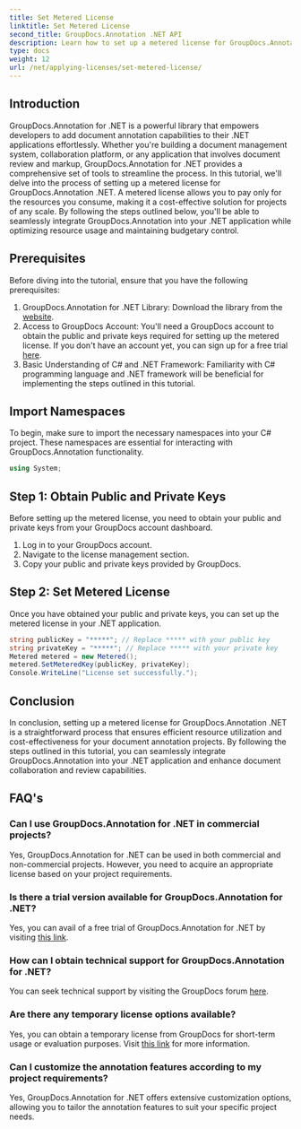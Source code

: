 ```yaml
---
title: Set Metered License
linktitle: Set Metered License
second_title: GroupDocs.Annotation .NET API
description: Learn how to set up a metered license for GroupDocs.Annotation .NET to resource usage and document annotation capabilities in your .NET applications.
type: docs
weight: 12
url: /net/applying-licenses/set-metered-license/
---
```

## Introduction
GroupDocs.Annotation for .NET is a powerful library that empowers developers to add document annotation capabilities to their .NET applications effortlessly. Whether you're building a document management system, collaboration platform, or any application that involves document review and markup, GroupDocs.Annotation for .NET provides a comprehensive set of tools to streamline the process.
In this tutorial, we'll delve into the process of setting up a metered license for GroupDocs.Annotation .NET. A metered license allows you to pay only for the resources you consume, making it a cost-effective solution for projects of any scale. By following the steps outlined below, you'll be able to seamlessly integrate GroupDocs.Annotation into your .NET application while optimizing resource usage and maintaining budgetary control.
## Prerequisites
Before diving into the tutorial, ensure that you have the following prerequisites:
1. GroupDocs.Annotation for .NET Library: Download the library from the [website](https://releases.groupdocs.com/annotation/net/).
2. Access to GroupDocs Account: You'll need a GroupDocs account to obtain the public and private keys required for setting up the metered license. If you don't have an account yet, you can sign up for a free trial [here](https://releases.groupdocs.com/).
3. Basic Understanding of C# and .NET Framework: Familiarity with C# programming language and .NET framework will be beneficial for implementing the steps outlined in this tutorial.

## Import Namespaces
To begin, make sure to import the necessary namespaces into your C# project. These namespaces are essential for interacting with GroupDocs.Annotation functionality.
```csharp
using System;
```
## Step 1: Obtain Public and Private Keys
Before setting up the metered license, you need to obtain your public and private keys from your GroupDocs account dashboard.
1. Log in to your GroupDocs account.
2. Navigate to the license management section.
3. Copy your public and private keys provided by GroupDocs.
## Step 2: Set Metered License
Once you have obtained your public and private keys, you can set up the metered license in your .NET application.
```csharp
string publicKey = "*****"; // Replace ***** with your public key
string privateKey = "*****"; // Replace ***** with your private key
Metered metered = new Metered();
metered.SetMeteredKey(publicKey, privateKey);
Console.WriteLine("License set successfully.");
```

## Conclusion
In conclusion, setting up a metered license for GroupDocs.Annotation .NET is a straightforward process that ensures efficient resource utilization and cost-effectiveness for your document annotation projects. By following the steps outlined in this tutorial, you can seamlessly integrate GroupDocs.Annotation into your .NET application and enhance document collaboration and review capabilities.
## FAQ's
### Can I use GroupDocs.Annotation for .NET in commercial projects?
Yes, GroupDocs.Annotation for .NET can be used in both commercial and non-commercial projects. However, you need to acquire an appropriate license based on your project requirements.
### Is there a trial version available for GroupDocs.Annotation for .NET?
Yes, you can avail of a free trial of GroupDocs.Annotation for .NET by visiting [this link](https://releases.groupdocs.com/).
### How can I obtain technical support for GroupDocs.Annotation for .NET?
You can seek technical support by visiting the GroupDocs forum [here](https://forum.groupdocs.com/c/annotation/10).
### Are there any temporary license options available?
Yes, you can obtain a temporary license from GroupDocs for short-term usage or evaluation purposes. Visit [this link](https://purchase.groupdocs.com/temporary-license/) for more information.
### Can I customize the annotation features according to my project requirements?
Yes, GroupDocs.Annotation for .NET offers extensive customization options, allowing you to tailor the annotation features to suit your specific project needs.
